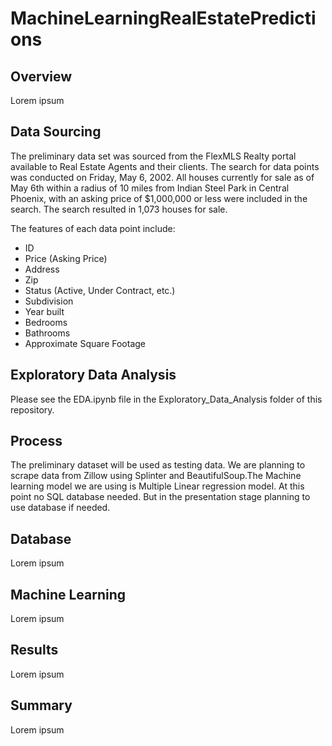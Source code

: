 # MachineLearningRealEstatePredictions

## Overview
Lorem ipsum

## Data Sourcing
The preliminary data set was sourced from the FlexMLS Realty portal available to
Real Estate Agents and their clients. The search for data points was conducted
on Friday, May 6, 2002. All houses currently for sale as of May 6th within a
radius of 10 miles from Indian Steel Park in Central Phoenix, with an asking
price of $1,000,000 or less were included in the search. The search resulted in
1,073 houses for sale.

The features of each data point include:
* ID
* Price (Asking Price)
* Address
* Zip
* Status (Active, Under Contract, etc.)
* Subdivision
* Year built
* Bedrooms
* Bathrooms
* Approximate Square Footage

## Exploratory Data Analysis
Please see the EDA.ipynb file in the Exploratory_Data_Analysis folder of this repository.

## Process
 The preliminary dataset will be used as testing data. We are planning to scrape data from Zillow using Splinter and BeautifulSoup.The Machine learning  model we are using is Multiple Linear regression model. At this point no SQL database needed. But in the presentation stage planning to use database if needed. 

## Database
Lorem ipsum

## Machine Learning
Lorem ipsum

## Results
Lorem ipsum

## Summary
Lorem ipsum
